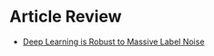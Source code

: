 # Article Review

- [Deep Learning is Robust to Massive Label Noise](https://github.com/jsj267/Article-Review/blob/master/Deep%20Learning%20is%20Robust%20to%20Massive%20Label%20Noise.md)
